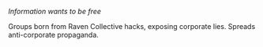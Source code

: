 *Information wants to be free*

Groups born from Raven Collective hacks, exposing corporate lies.
Spreads anti-corporate propaganda.